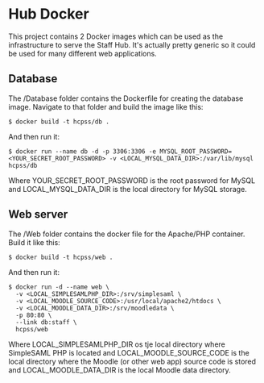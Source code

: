 # Hub Docker

This project contains 2 Docker images which can be used as the infrastructure to
serve the Staff Hub. It's actually pretty generic so it could be used for many
different web applications.

## Database

The /Database folder contains the Dockerfile for creating the database image.
Navigate to that folder and build the image like this:

```
$ docker build -t hcpss/db .
```

And then run it:

```
$ docker run --name db -d -p 3306:3306 -e MYSQL_ROOT_PASSWORD=<YOUR_SECRET_ROOT_PASSWORD> -v <LOCAL_MYSQL_DATA_DIR>:/var/lib/mysql hcpss/db
```

Where YOUR_SECRET_ROOT_PASSWORD is the root password for MySQL and
LOCAL_MYSQL_DATA_DIR is the local directory for MySQL storage.

## Web server

The /Web folder contains the docker file for the Apache/PHP container. Build it
like this:

```
$ docker build -t hcpss/web .
```

And then run it:

```
$ docker run -d --name web \
  -v <LOCAL_SIMPLESAMLPHP_DIR>:/srv/simplesaml \
  -v <LOCAL_MOODLE_SOURCE_CODE>:/usr/local/apache2/htdocs \
  -v <LOCAL_MOODLE_DATA_DIR>:/srv/moodledata \
  -p 80:80 \
  --link db:staff \
  hcpss/web
```

Where LOCAL_SIMPLESAMLPHP_DIR os tje local directory where SimpleSAML PHP is
located and LOCAL_MOODLE_SOURCE_CODE is the local directory where the Moodle (or 
other web app) source code is stored and LOCAL_MOODLE_DATA_DIR is the local
Moodle data directory.
